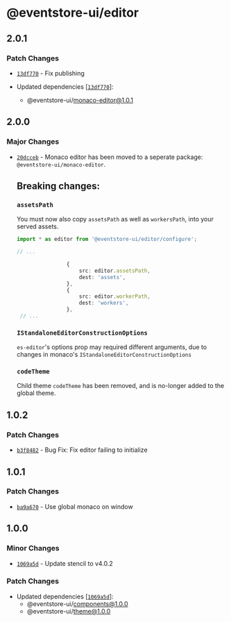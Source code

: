 # @eventstore-ui/editor

## 2.0.1

### Patch Changes

-   [`13df770`](https://github.com/EventStore/Design-System/commit/13df7704117fdc1fc483bd2d3c05925e6229b061) - Fix publishing

-   Updated dependencies [[`13df770`](https://github.com/EventStore/Design-System/commit/13df7704117fdc1fc483bd2d3c05925e6229b061)]:
    -   @eventstore-ui/monaco-editor@1.0.1

## 2.0.0

### Major Changes

-   [`20dcceb`](https://github.com/EventStore/Design-System/commit/20dccebe11067986fd5eb31aa7f9e5bf03063017) - Monaco editor has been moved to a seperate package: `@eventstore-ui/monaco-editor`.

    ## Breaking changes:

    ### `assetsPath`

    You must now also copy `assetsPath` as well as `workersPath`, into your served assets.

    ```ts
    import * as editor from '@eventstore-ui/editor/configure';

    // ...

                    {
                        src: editor.assetsPath,
                        dest: 'assets',
                    },
                    {
                        src: editor.workerPath,
                        dest: 'workers',
                    },
     // ...
    ```

    ### `IStandaloneEditorConstructionOptions`

    `es-editor`'s options prop may required different arguments, due to changes in monaco's `IStandaloneEditorConstructionOptions`

    ### `codeTheme`

    Child theme `codeTheme` has been removed, and is no-longer added to the global theme.

## 1.0.2

### Patch Changes

-   [`b3f8482`](https://github.com/EventStore/Design-System/commit/b3f848276d9bb09cb69313c3bbee0f548a1eb641) - Bug Fix: Fix editor failing to initialize

## 1.0.1

### Patch Changes

-   [`ba9a670`](https://github.com/EventStore/Design-System/commit/ba9a6701c3b27cd516c12763bb5581c9fe8550ae) - Use global monaco on window

## 1.0.0

### Minor Changes

-   [`1069a5d`](https://github.com/EventStore/Design-System/commit/1069a5d3af7986c56fd616049402315a59bc438c) - Update stencil to v4.0.2

### Patch Changes

-   Updated dependencies [[`1069a5d`](https://github.com/EventStore/Design-System/commit/1069a5d3af7986c56fd616049402315a59bc438c)]:
    -   @eventstore-ui/components@1.0.0
    -   @eventstore-ui/theme@1.0.0
